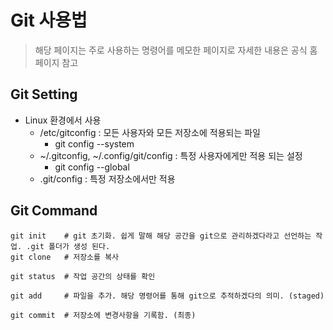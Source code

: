 # Git 사용법
> 해당 페이지는 주로 사용하는 명령어를 메모한 페이지로 자세한 내용은 공식 홈페이지 참고 
   

## Git Setting 
- Linux 환경에서 사용
  - /etc/gitconfig : 모든 사용자와 모든 저장소에 적용되는 파일
    - git config --system
  - ~/.gitconfig, ~/.config/git/config : 특정 사용자에게만 적용 되는 설정 
    - git config --global
  - .git/config : 특정 저장소에서만 적용   

   
   
## Git Command 
    git init    # git 초기화. 쉽게 말해 해당 공간을 git으로 관리하겠다라고 선언하는 작업. .git 폴더가 생성 된다.
    git clone   # 저장소를 복사

    git status  # 작업 공간의 상태를 확인

    git add     # 파일을 추가. 해당 명령어를 통해 git으로 추적하겠다의 의미. (staged)

    git commit  # 저장소에 변경사항을 기록함. (최종)